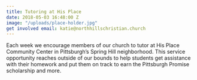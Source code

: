 ```yaml
---
title: Tutoring at His Place
date: 2018-05-03 16:48:00 Z
image: "/uploads/place-holder.jpg"
get involved email: katie@northhillschristian.church
---
```


Each week we encourage members of our church to tutor at His Place Community Center in Pittsburgh’s Spring Hill neighborhood. This service opportunity reaches outside of our bounds to help students get assistance with their homework and put them on track to earn the Pittsburgh Promise scholarship and more.